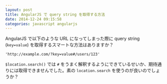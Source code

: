 ```yaml
---
layout: post
title: AngularJS で query string を取得する方法
date: 2014-12-24 09:15:58
categories: javascript angularjs
---
```

<!-- {% raw %} -->
<p>AngularJS で以下のような URL になってしまった際に query string (<code>key=value</code>) を取得するスマートな方法はありますか？</p>

<p><code>'http://example.com/?key=value#/users/123'</code></p>

<p><code>$location.search()</code> では <code>#</code> をうまく解釈するようにできているせいか、期待通りには取得できませんでした。素の <code>location.search</code> を使うのが良いのでしょうか？</p>
<!-- {% endraw %} -->

